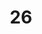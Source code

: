 ---
title: "26"
imageurl: "../src/content/assets/26.webp"
dwnurl: "https://imgs1.thamizhnation.org/26.jpg"
tags: ['thalaivar']
---